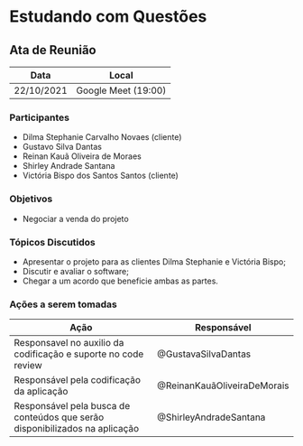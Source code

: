 # Estudando com Questões


## Ata de Reunião

| Data       | Local        |
| ---------- | ------------ |
| 22/10/2021 | Google Meet (19:00) |


### Participantes
* Dilma Stephanie Carvalho Novaes (cliente)
* Gustavo Silva Dantas
* Reinan Kauã Oliveira de Moraes
* Shirley Andrade Santana 
* Victória Bispo dos Santos Santos (cliente)

### Objetivos
* Negociar a venda do projeto


### Tópicos Discutidos
* Apresentar o projeto para as clientes Dilma Stephanie e Victória Bispo;
* Discutir e avaliar o software;
* Chegar a um acordo que beneficie ambas as partes.

### Ações a serem tomadas
| Ação                                      | Responsável  |
| ----------------------------------------- | ------------ |
| Responsavel no auxilio da codificação e suporte no code review              | @GustavaSilvaDantas |
| Responsável pela codificação da aplicação | @ReinanKauãOliveiraDeMorais    |
| Responsável pela busca de conteúdos que serão disponibilizados na aplicação | @ShirleyAndradeSantana    |
